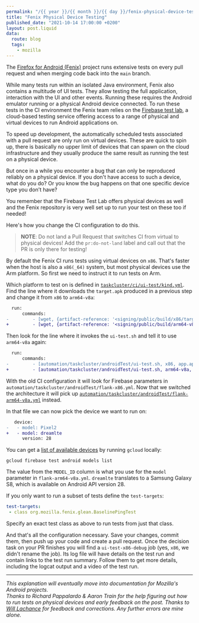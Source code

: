 ```yaml
---
permalink: "/{{ year }}/{{ month }}/{{ day }}/fenix-physical-device-testing"
title: "Fenix Physical Device Testing"
published_date: "2021-10-14 17:00:00 +0200"
layout: post.liquid
data:
  route: blog
  tags:
    - mozilla
---
```


The [Firefox for Android (Fenix)](https://github.com/mozilla-mobile/fenix) project runs extensive tests on every pull request and when merging code back into the `main` branch.

While many tests run within an isolated Java environment, Fenix also contains a multitude of UI tests.
They allow testing the full application, interaction with the UI and other events.
Running these requires the Android emulator running or a physical Android device connected.
To run these tests in the CI environment the Fenix team relies on the [Firebase test lab](https://firebase.google.com/docs/test-lab/),
a cloud-based testing service offering access to a range of physical and virtual devices to run Android applications on.

To speed up development, the automatically scheduled tests associated with a  pull request are only run on virtual devices.
These are quick to spin up, there is basically no upper limit of devices that can spawn on the cloud infrastructure and they usually produce the same result as running the test on a physical device.

But once in a while you encounter a bug that can only be reproduced reliably on a physical device.
If you don't have access to such a device, what do you do? Or you know the bug happens on that one specific device type you don’t have?

You remember that the Firebase Test Lab offers physical devices as well and the Fenix repository is very well set up to run your test on these too if needed!

Here's how you change the CI configuration to do this.

> **NOTE**: Do not land a Pull Request that switches CI from virtual to physical devices! Add the `pr:do-not-land` label and call out that the PR is only there for testing!

By default the Fenix CI runs tests using virtual devices on `x86`.
That's faster when the host is also a `x86(_64)` system, but most physical devices use the Arm platform.
So first we need to instruct it to run tests on Arm.

Which platform to test on is defined in [`taskcluster/ci/ui-test/kind.yml`](https://github.com/mozilla-mobile/fenix/blob/58e12b18e6e9f4f67c059fe9c9bf9f02579a55db/taskcluster/ci/ui-test/kind.yml#L65).
Find the line where it downloads the `target.apk` produced in a previous step and change it from `x86` to `arm64-v8a`:

```patch
  run:
      commands:
-         - [wget, {artifact-reference: '<signing/public/build/x86/target.apk>'}, '-O', app.apk]
+         - [wget, {artifact-reference: '<signing/public/build/arm64-v8a/target.apk>'}, '-O', app.apk]
```

Then look for the line where it invokes the `ui-test.sh` and tell it to use `arm64-v8a` again:

```patch
  run:
      commands:
-         - [automation/taskcluster/androidTest/ui-test.sh, x86, app.apk, android-test.apk, '-1']
+         - [automation/taskcluster/androidTest/ui-test.sh, arm64-v8a, app.apk, android-test.apk, '-1']
```

With the old CI configuration it will look for Firebase parameters in `automation/taskcluster/androidTest/flank-x86.yml`.
Now that we switched the architecture it will pick up [`automation/taskcluster/androidTest/flank-arm64-v8a.yml`](https://github.com/mozilla-mobile/fenix/blob/58e12b18e6e9f4f67c059fe9c9bf9f02579a55db/automation/taskcluster/androidTest/flank-arm64-v8a.yml) instead.

In that file we can now pick the device we want to run on:

```patch
   device:
-   - model: Pixel2
+   - model: dreamlte
      version: 28
```

You can get a [list of available devices](https://firebase.google.com/docs/test-lab/android/available-testing-devices) by running `gcloud` locally:

```
gcloud firebase test android models list
```

The value from the `MODEL_ID` column is what you use for the `model` parameter in `flank-arm64-v8a.yml`.
`dreamlte` translates to a Samsung Galaxy S8, which is available on Android API version 28.

If you only want to run a subset of tests define the `test-targets`:

```yaml
test-targets:
 - class org.mozilla.fenix.glean.BaselinePingTest
```

Specify an exact test class as above to run tests from just that class.

And that's all the configuration necessary.
Save your changes, commit them, then push up your code and create a pull request.
Once the decision task on your PR finishes you will find a `ui-test-x86-debug` job (yes, `x86`, we didn't rename the job).
Its log file will have details on the test run and contain links to the test run summary.
Follow them to get more details, including the logcat output and a video of the test run.

---

_This explanation will eventually move into documentation for Mozilla's Android projects.  
Thanks to Richard Pappalardo & Aaron Train for the help figuring out how to run tests on physical devices and early feedback on the post.
Thanks to [Will Lachance](https://wrla.ch/) for feedback and corrections. Any further errors are mine alone._
